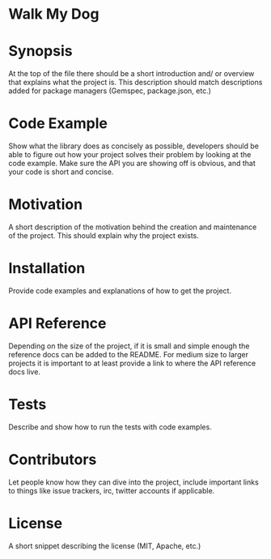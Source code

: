 # Walk My Dog
# Synopsis
At the top of the file there should be a short introduction and/ or overview that explains what the project is. This description should match descriptions added for package managers (Gemspec, package.json, etc.)

# Code Example
Show what the library does as concisely as possible, developers should be able to figure out how your project solves their problem by looking at the code example. Make sure the API you are showing off is obvious, and that your code is short and concise.

# Motivation
A short description of the motivation behind the creation and maintenance of the project. This should explain why the project exists.

# Installation
Provide code examples and explanations of how to get the project.

# API Reference
Depending on the size of the project, if it is small and simple enough the reference docs can be added to the README. For medium size to larger projects it is important to at least provide a link to where the API reference docs live.

# Tests
Describe and show how to run the tests with code examples.

# Contributors
Let people know how they can dive into the project, include important links to things like issue trackers, irc, twitter accounts if applicable.

# License
A short snippet describing the license (MIT, Apache, etc.)

